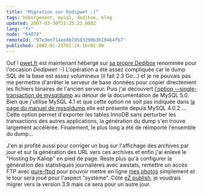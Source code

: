 ```yaml
---
title: "Migration sur Dedipwet :)"
tags: hébergement, mysql, dedibox, blog
updated: 2007-03-30T21:25:23.000Z
lang: "fr"
node: "64074"
remoteId: "97e3ee714ee8b7d5d3290b3610464fb7"
published: 2007-01-21T01:24:16+01:00
---
```

 
Ouf ! [pwet.fr](/) est maintenant hébergé sur [sa propre Dedibox](/post/une-dedibox-en-moins-de-temps-qu-il-en-faut-pour-le-dire) renommée pour l'occasion *Dedipwet* :-) L'opération a été assez compliquée car le dump SQL de la base est assez volumineux (il fait 2.3 Go...) et je ne pouvais pas me permettre d'arrêter le serveur de base données pour copier directement les fichiers binaires de l'ancien serveur. Puis j'ai découvert [l'option --single-transaction de mysqldump](http://dev.mysql.com/doc/refman/5.0/fr/mysqldump.html) au détour de la documentation de MySQL 5.0. Bien que j'utilise MySQL 4.1 et que cette option ne soit pas indiquée dans [la page du manuel de mysqldump](http://pwet.fr/man/linux/commandes/mysqldump) elle est présente depuis MySQL 4.0.2 ... Cette option permet d'exporter les tables InnoDB sans perturber les transactions des autres applications, la génération du dump s'en trouve largement accélèrée. Finalement, le plus long a été de réimporté l'ensemble du dump...

 
J'en ai profité aussi pour corriger un bug sur l'affichage des archives par jour et sur la génération des URL vers ces archives et enfin j'ai enlevé le &quot;Hosting by Kaliop&quot; en pied de page. Reste plus qu'à configurer la génération des statistiques journalières avec awstats, remettre un accès FTP avec [pure-ftpd](http://pwet.fr/man/linux/administration_systeme/pure_ftpd) pour pouvoir mettre en ligne [mes photos](http://photos.pwet.fr) simplement et le tour sera joué pour l'aspect &quot;système&quot;. Côté [eZ publish](/tag/ez+publish), je voudrais migrer vers la version 3.9 mais ce sera pour un autre jour.


